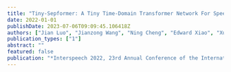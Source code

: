 ```yaml
---
title: "Tiny-Sepformer: A Tiny Time-Domain Transformer Network For Speech Separation"
date: 2022-01-01
publishDate: 2023-07-06T09:09:45.106418Z
authors: ["Jian Luo", "Jianzong Wang", "Ning Cheng", "Edward Xiao", "Xulong Zhang", "Jing Xiao"]
publication_types: ["1"]
abstract: ""
featured: false
publication: "*Interspeech 2022, 23rd Annual Conference of the International Speech Communication Association, Incheon, Korea, 18-22 September 2022*"
---
```


